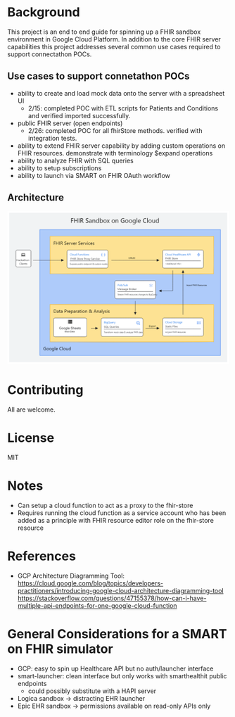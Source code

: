 # Background
This project is an end to end guide for spinning up a FHIR sandbox environment in Google Cloud Platform.  In addition to the core FHIR server capabilities this project addresses several common use cases required to support connectathon POCs.

## Use cases to support connetathon POCs
- ability to create and load mock data onto the server with a spreadsheet UI
    - 2/15: completed POC with ETL scripts for Patients and Conditions and verified imported successfully.
- public FHIR server (open endpoints)
    - 2/26: completed POC for all fhirStore methods.  verified with integration tests.
- ability to extend FHIR server capability by adding custom operations on FHIR resources. demonstrate with terminology $expand operations
- ability to analyze FHIR with SQL queries
- ability to setup subscriptions
- ability to launch via SMART on FHIR OAuth workflow

## Architecture
![Architecture Diagram](docs/gcp-fhir-sandbox-architecture-diagram.png)

# Contributing
All are welcome.

# License
MIT

# Notes
- Can setup a cloud function to act as a proxy to the fhir-store
- Requires running the cloud function as a service account who has been added as a principle with FHIR resource editor role on the fhir-store resource

# References
- GCP Architecture Diagramming Tool: https://cloud.google.com/blog/topics/developers-practitioners/introducing-google-cloud-architecture-diagramming-tool
https://stackoverflow.com/questions/47155378/how-can-i-have-multiple-api-endpoints-for-one-google-cloud-function

# General Considerations for a SMART on FHIR simulator
- GCP: easy to spin up Healthcare API but no auth/launcher interface
- smart-launcher: clean interface but only works with smarthealthit public endpoints
    - could possibly substitute with a HAPI server
- Logica sandbox -> distracting EHR launcher
- Epic EHR sandbox -> permissions available on read-only APIs only